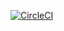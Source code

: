 [![CircleCI](https://circleci.com/gh/minebreaker-tf/ratpack-acsrf.svg?style=svg)](https://circleci.com/gh/minebreaker-tf/ratpack-acsrf)
